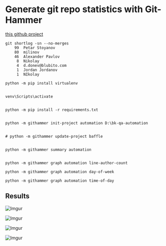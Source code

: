 # Generate git repo statistics with Git-Hammer




[this github project](https://github.com/asharov/git-hammer)


```git
git shortlog -sn --no-merges
    99  Petar Stoyanov
    80  milinov
    46  Alexander Pavlov   
     8  Nikolay
     4  d.donev@blubito.com
     1  Jordan Jordanov    
     1  NIkolay
```


```shell
python -m pip install virtualenv


venv\Scripts\activate


python -m pip install -r requirements.txt


python -m githammer init-project automation D:\bk-qa-automation


# python -m githammer update-project baffle


python -m githammer summary automation


python -m githammer graph automation line-author-count

python -m githammer graph automation day-of-week

python -m githammer graph automation time-of-day
```

## Results

![Imgur](https://i.imgur.com/mAm5rI4.png)

![Imgur](https://i.imgur.com/V24YrYF.png)

![Imgur](https://i.imgur.com/kmEZUp2.png)

![Imgur](https://i.imgur.com/tD6WKcE.png)

